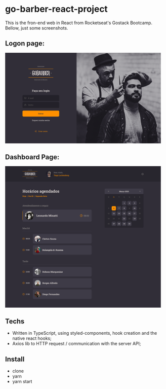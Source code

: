 # go-barber-react-project

This is the fron-end web in React from Rocketseat's Gostack Bootcamp. Bellow, just some screenshots.

## Logon page:
![GoBarber Logon Page](https://github.com/andrekubotsu/go-barber-react-project/blob/main/Logon.png)

## Dashboard Page:
![GoBarber Dashboard Page](https://github.com/andrekubotsu/go-barber-react-project/blob/main/Dashboard.png)

## Techs

- Written in TypeScript, using styled-components, hook creation and the native react hooks;
- Axios lib to HTTP request / communication with the server API;

## Install
- clone
- yarn
- yarn start
